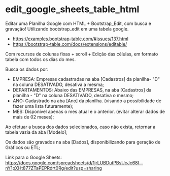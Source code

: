 # edit_google_sheets_table_html

Editar uma Planilha Google com HTML + Bootstrap_Edit, com busca e gravação!
Utilizando bootstrap_edit em uma tabela google.
  * https://examples.bootstrap-table.com/#issues/137.html
  * https://bootstrap-table.com/docs/extensions/editable/

Com recursos de colunas fixas + scroll + Edição das células, em formato tabela com todos os dias do mes.

Busca os dados por:
 * EMPRESA: Empresas cadastradas na aba [Cadastros] da planilha- "D" na coluna DESATIVADO, desativa a mesma;
 * DEPARTAMENTOS: Abaixo das EMPRESAS, na aba [Cadastros] da planilha - "D" na coluna DESATIVADO, desativa o mesmo;
 * ANO: Cadastrado na aba [Ano] da planilha. (visando a possibilidade de fazer uma lista futuramente);
 * MES: Disponível apenas o mes atual e o anterior. (evitar alterar dados de mais de 02 meses);

Ao efetuar a busca dos dados selecionados, caso não exista, retornar a tabela vazia da aba [Modelo];

Os dados são gravados na aba [Dados], disponibilizando para geração de Gráficos ou ETL;


Link para o Google Sheets:
https://docs.google.com/spreadsheets/d/1jrLUBDutPBsUcJc68l--nY1pXHt877ZTaPEPRdrt0Rg/edit?usp=sharing

